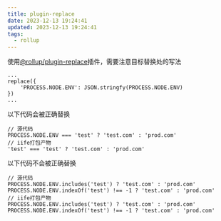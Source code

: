 ```yaml
---
title: plugin-replace
date: 2023-12-13 19:24:41
updated: 2023-12-13 19:24:41
tags:
  - rollup
---
```

使用[@rollup/plugin-replace](https://www.npmjs.com/package/@rollup/plugin-replace)插件，需要注意目标替换处的写法

```
...
replace({
    'PROCESS.NODE.ENV': JSON.stringfy(PROCESS.NODE.ENV)
})
...
```

以下代码会被正确替换

```
// 源代码
PROCESS.NODE.ENV === 'test' ? 'test.com' : 'prod.com'
// iife打包产物
'test' === 'test' ? 'test.com' : 'prod.com'
```

以下代码不会被正确替换

```
// 源代码
PROCESS.NODE.ENV.includes('test') ? 'test.com' : 'prod.com'
PROCESS.NODE.ENV.indexOf('test') !== -1 ? 'test.com' : 'prod.com'
// iife打包产物
PROCESS.NODE.ENV.includes('test') ? 'test.com' : 'prod.com'
PROCESS.NODE.ENV.indexOf('test') !== -1 ? 'test.com' : 'prod.com'
```